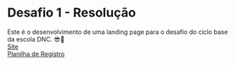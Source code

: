 # Desafio 1 - Resolução
Este é o desenvolvimento de uma landing page para o desafio do ciclo base da escola DNC. 😎🚀 <br>
<a href="https://opus-co.netlify.app/" target="_blank">Site</a> <br>
<a href="https://docs.google.com/spreadsheets/d/15GbHBZDaOn1NhGAafSg6zaF-tb2nBCxr_1qUmF4POjk/edit" target="_blank">Planilha de Registro</a>
